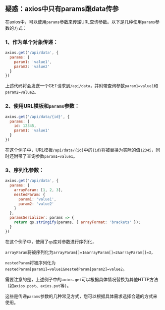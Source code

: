 ## 疑惑：axios中只有params跟data传参

在axios中，可以使用`params`参数来传递URL查询参数。以下是几种使用`params`参数的方式：

### 1、作为单个对象传递：

```javascript
axios.get('/api/data', {
  params: {
    param1: 'value1',
    param2: 'value2'
  }
})
```
上述代码将会发送一个GET请求到`/api/data`，并附带查询参数`param1=value1`和`param2=value2`。

### 2、使用URL模板和`params`参数：

```javascript
axios.get('/api/data/{id}', {
  params: {
    id: 12345,
    param1: 'value1'
  }
})
```
在这个例子中，URL模板`/api/data/{id}`中的`{id}`将被替换为实际的值`12345`，同时还附带了查询参数`param1=value1`。

### 3、序列化参数：

```javascript
axios.get('/api/data', {
  params: {
    arrayParam: [1, 2, 3],
    nestedParam: {
      param1: 'value1',
      param2: 'value2'
    }
  },
  paramsSerializer: params => {
    return qs.stringify(params, { arrayFormat: 'brackets' });
  }
})
```
在这个例子中，使用了`qs`库对参数进行序列化，

`arrayParam`将被序列化为`arrayParam[]=1&arrayParam[]=2&arrayParam[]=3`，

`nestedParam`将被序列化为`nestedParam[param1]=value1&nestedParam[param2]=value2`。

需要注意的是，上述例子中的`axios.get`可以根据具体情况替换为其他HTTP方法（如`axios.post`、`axios.put`等）。

这些是传递`params`参数的几种常见方式，您可以根据具体需求选择合适的方式来使用。